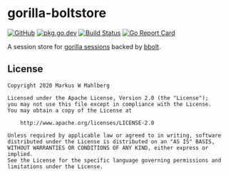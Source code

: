gorilla-boltstore
=================

[![GitHub](https://img.shields.io/github/license/mwmahlberg/gorilla-boltstore)](https://www.apache.org/licenses/LICENSE-2.0.txt) [![pkg.go.dev](https://img.shields.io/badge/go.dev-reference-007d9c?logo=go&logoColor=white)](https://pkg.go.dev/github.com/mwmahlberg/gorilla-boltstore) [![Build Status](https://travis-ci.org/mwmahlberg/gorilla-boltstore.svg?branch=master)](https://travis-ci.org/mwmahlberg/gorilla-boltstore) [![Go Report Card](https://goreportcard.com/badge/github.com/mwmahlberg/gorilla-boltstore)](https://goreportcard.com/report/github.com/mwmahlberg/gorilla-boltstore)

A session store for [gorilla sessions][gorilla:sessions] backed by [bbolt][bbolt].

License
-------

    Copyright 2020 Markus W Mahlberg

    Licensed under the Apache License, Version 2.0 (the "License");
    you may not use this file except in compliance with the License.
    You may obtain a copy of the License at

        http://www.apache.org/licenses/LICENSE-2.0

    Unless required by applicable law or agreed to in writing, software
    distributed under the License is distributed on an "AS IS" BASIS,
    WITHOUT WARRANTIES OR CONDITIONS OF ANY KIND, either express or implied.
    See the License for the specific language governing permissions and
    limitations under the License.

[gorilla:sessions]: https://www.gorillatoolkit.org/pkg/sessions
[bbolt]: https://github.com/etcd-io/bbolt